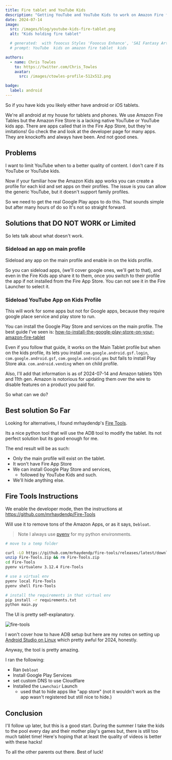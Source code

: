 ```yaml
---
title: Fire tablet and YouTube Kids
description: "Getting YouTube and YouTube Kids to work on Amazon Fire for kids"
date: 2024-07-14
image:
  src: /images/blog/youtube-kids-fire-tablet.png
  alt: "Kids holding fire tablet"

  # generated:  with fooocus Styles 'Fooocus Enhance', 'SAI Fantasy Art', 'SAI Comic Book'
  # prompt: YouTube  kids on amazon fire tablet  kids

authors:
  - name: Chris Towles
    to: https://twitter.com/Chris_Towles
    avatar:
      src: /images/ctowles-profile-512x512.png

badge:
  label: android
---
```




So if you have kids you likely either have android or iOS tablets.

We're all android at my house for tablets and phones. We use Amazon Fire Tables but the Amazon Fire Store is a lacking native YouTube or YouTube kids app. There are apps called that in the Fire App Store, but they're imitations! Go check the and look at the developer page for many apps. They are knockoffs and always have been. And not good ones.

## Problems

I want to limit YouTube when to a better quality of content. I don't care if its YouTube or YouTube kids.

Now if your familiar how the Amazon Kids app works you can create a profile for each kid and set apps on their profiles. The issue is you can allow the generic YouTube, but it doesn't support family profiles.

So we need to get the real Google Play apps to do this. That sounds simple but after many hours of do so It's not so straight forward.

## Solutions that DO NOT WORK or Limited

So lets talk about what doesn't work.

### Sideload an app on main profile

Sideload any app on the main profile and enable in on the kids profile.

So you can sideload apps, (we'll cover google ones, we'll get to that), and even in the Fire Kids app share it to them, once you switch to their profile the app if not installed from the Fire App Store.  You can not see it in the Fire Launcher to select it.

### Sideload YouTube App on Kids Profile

This will work for some apps but not for Google apps, because they require google place service and play store to run.

You can install the Google Play Store and services on the main profile. The best guide I've seen is: [how-to-install-the-google-play-store-on-your-amazon-fire-tablet](https://www.howtogeek.com/232726/how-to-install-the-google-play-store-on-your-amazon-fire-tablet/#if-you-39-re-using-a-fire-7-2022-12th-gen-or-newer)

Even if you follow that guide, it works on the Main Tablet profile but when on the kids profile, its lets you install `com.google.android.gsf.login`, `com.google.android.gsf`, `com.google.android.gms` but fails to install Play Store aka. `com.android.vending` when on child profile.

Also, I'll add that information is as of 2024-07-14 and Amazon tablets 10th and 11th gen. Amazon is notorious for updating them over the wire to disable features on a product you paid for.

So what can we do?

## Best solution So Far

Looking for alternatives, I found mrhaydendp's [Fire Tools](https://github.com/mrhaydendp/Fire-Tools).

Its a nice python tool that will use the ADB tool to modify the tablet. Its not perfect solution but its good enough for me.

The end result will be as such:

- Only the main profile will exist on the tablet.
- It won't have Fire App Store
- We can install Google Play Store and services,
  - followed by YouTube Kids and such.
- We'll hide anything else.

## Fire Tools Instructions

We enable the developer mode, then the instructions at <https://github.com/mrhaydendp/Fire-Tools>

Will use it to remove tons of the Amazon Apps, or as it says, `Debloat`.

> Note I always use [pyenv](https://github.com/pyenv/pyenv) for my python environments.

```bash
# move to a temp folder 

curl -LO https://github.com/mrhaydendp/fire-tools/releases/latest/download/Fire-Tools.zip
unzip Fire-Tools.zip && rm Fire-Tools.zip
cd Fire-Tools
pyenv virtualenv 3.12.4 Fire-Tools

# use a virtual env
pyenv local Fire-Tools
pyenv shell Fire-Tools

# install the requirements in that virtual env
pip install -r requirements.txt
python main.py
```

The UI is pretty self-explanatory.

![fire-tools](./images/blog/fire-tools-ui.png)

I won't cover how to have ADB setup but here are my notes on setting up [Android Studio on Linux](https://github.com/ChrisTowles/dotfiles/blob/main/docs/apps/andriod-studio.md) which pretty awful for 2024, honestly.

Anyway, the tool is pretty amazing.

I ran the following:

- Ran `Debloat`
- Install Google Play Services
- set custom DNS to use Cloudflare
- Installed the `Lawnchair` Launch
  - used that to hide apps like "app store" (not it wouldn't work as the app wasn't registered but still nice to hide.)

## Conclusion

I'll follow up later, but this is a good start. During the summer I take the kids to the pool every day and their mother play's games but, there is still too much tablet time! Here's hoping that at least the quality of videos is better with these hacks!

To all the other parents out there. Best of luck!
